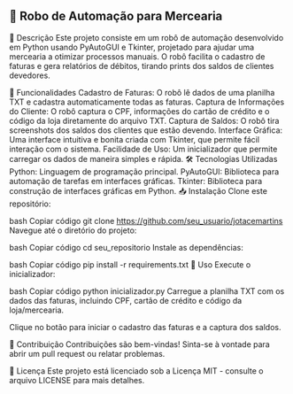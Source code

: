 ## 🛒 Robo de Automação para Mercearia
📜 Descrição
Este projeto consiste em um robô de automação desenvolvido em Python usando PyAutoGUI e Tkinter, projetado para ajudar uma mercearia a otimizar processos manuais. O robô facilita o cadastro de faturas e gera relatórios de débitos, tirando prints dos saldos de clientes devedores.

🚀 Funcionalidades
Cadastro de Faturas: O robô lê dados de uma planilha TXT e cadastra automaticamente todas as faturas.
Captura de Informações do Cliente: O robô captura o CPF, informações do cartão de crédito e o código da loja diretamente do arquivo TXT.
Captura de Saldos: O robô tira screenshots dos saldos dos clientes que estão devendo.
Interface Gráfica: Uma interface intuitiva e bonita criada com Tkinter, que permite fácil interação com o sistema.
Facilidade de Uso: Um inicializador que permite carregar os dados de maneira simples e rápida.
🛠️ Tecnologias Utilizadas
Python: Linguagem de programação principal.
PyAutoGUI: Biblioteca para automação de tarefas em interfaces gráficas.
Tkinter: Biblioteca para construção de interfaces gráficas em Python.
📥 Instalação
Clone este repositório:

bash
Copiar código
git clone https://github.com/seu_usuario/jotacemartins
Navegue até o diretório do projeto:

bash
Copiar código
cd seu_repositorio
Instale as dependências:

bash
Copiar código
pip install -r requirements.txt
📖 Uso
Execute o inicializador:

bash
Copiar código
python inicializador.py
Carregue a planilha TXT com os dados das faturas, incluindo CPF, cartão de crédito e código da loja/mercearia.

Clique no botão para iniciar o cadastro das faturas e a captura dos saldos.

🤝 Contribuição
Contribuições são bem-vindas! Sinta-se à vontade para abrir um pull request ou relatar problemas.

📜 Licença
Este projeto está licenciado sob a Licença MIT - consulte o arquivo LICENSE para mais detalhes.
